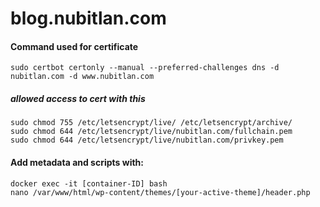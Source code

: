 # blog.nubitlan.com

#### Command used for certificate
```
sudo certbot certonly --manual --preferred-challenges dns -d nubitlan.com -d www.nubitlan.com
```

##### allowed access to cert with this
```
sudo chmod 755 /etc/letsencrypt/live/ /etc/letsencrypt/archive/
sudo chmod 644 /etc/letsencrypt/live/nubitlan.com/fullchain.pem
sudo chmod 644 /etc/letsencrypt/live/nubitlan.com/privkey.pem
```

#### Add metadata and scripts with:
```
docker exec -it [container-ID] bash
nano /var/www/html/wp-content/themes/[your-active-theme]/header.php
```
